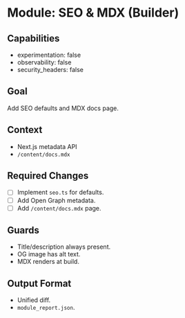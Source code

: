 # Module: SEO & MDX (Builder)

## Capabilities
- experimentation: false
- observability: false
- security_headers: false

## Goal
Add SEO defaults and MDX docs page.

## Context
- Next.js metadata API
- `/content/docs.mdx`

## Required Changes
- [ ] Implement `seo.ts` for defaults.
- [ ] Add Open Graph metadata.
- [ ] Add `/content/docs.mdx` page.

## Guards
- Title/description always present.
- OG image has alt text.
- MDX renders at build.

## Output Format
- Unified diff.
- `module_report.json`.
